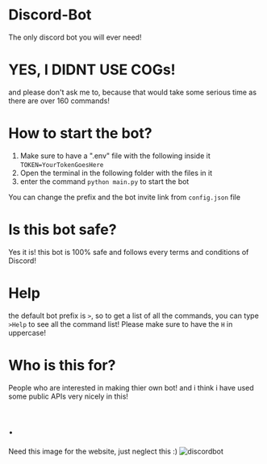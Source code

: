 # Discord-Bot
The only discord bot you will ever need!

# YES, I DIDNT USE COGs! 
and please don't ask me to, because that would take some serious time as there are over 160 commands!

# How to start the bot?
1. Make sure to have a ".env" file with the following inside it `TOKEN=YourTokenGoesHere`
2. Open the terminal in the following folder with the files in it
3. enter the command `python main.py` to start the bot

You can change the prefix and the bot invite link from `config.json` file

# Is this bot safe?
Yes it is! this bot is 100% safe and follows every terms and conditions of Discord!

# Help
the default bot prefix is `>`, so to get a list of all the commands, you can type `>Help` to see all the command list! Please make sure to have the `H` in uppercase!

# Who is this for?
People who are interested in making thier own bot! and i think i have used some public APIs very nicely in this!

# .
Need this image for the website, just neglect this :)
![discordbot](https://user-images.githubusercontent.com/36286877/127767330-d3e68d90-67a0-4672-b3e1-6193b323bc21.png)

